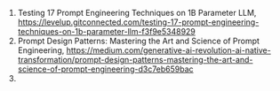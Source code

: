 

1) Testing 17 Prompt Engineering Techniques on 1B Parameter LLM, https://levelup.gitconnected.com/testing-17-prompt-engineering-techniques-on-1b-parameter-llm-f3f9e5348929
2) Prompt Design Patterns: Mastering the Art and Science of Prompt Engineering, https://medium.com/generative-ai-revolution-ai-native-transformation/prompt-design-patterns-mastering-the-art-and-science-of-prompt-engineering-d3c7eb659bac
3) 
